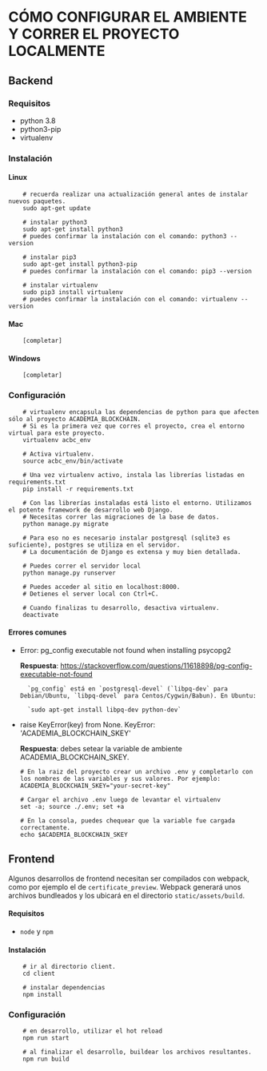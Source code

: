 # CÓMO CONFIGURAR EL AMBIENTE Y CORRER EL PROYECTO LOCALMENTE

## Backend

### Requisitos

- python 3.8
- python3-pip
- virtualenv

### Instalación

#### Linux

```
    # recuerda realizar una actualización general antes de instalar nuevos paquetes.
    sudo apt-get update

    # instalar python3
    sudo apt-get install python3
    # puedes confirmar la instalación con el comando: python3 --version

    # instalar pip3
    sudo apt-get install python3-pip
    # puedes confirmar la instalación con el comando: pip3 --version

    # instalar virtualenv
    sudo pip3 install virtualenv
    # puedes confirmar la instalación con el comando: virtualenv --version
```

#### Mac

```
    [completar]
```

#### Windows

```
    [completar]
```

### Configuración

```
    # virtualenv encapsula las dependencias de python para que afecten sólo al proyecto ACADEMIA_BLOCKCHAIN.
    # Si es la primera vez que corres el proyecto, crea el entorno virtual para este proyecto.
    virtualenv acbc_env

    # Activa virtualenv.
    source acbc_env/bin/activate

    # Una vez virtualenv activo, instala las librerías listadas en requirements.txt
    pip install -r requirements.txt

    # Con las librerías instaladas está listo el entorno. Utilizamos el potente framework de desarrollo web Django.
    # Necesitas correr las migraciones de la base de datos.
    python manage.py migrate

    # Para eso no es necesario instalar postgresql (sqlite3 es suficiente), postgres se utiliza en el servidor.
    # La documentación de Django es extensa y muy bien detallada.
    
    # Puedes correr el servidor local
    python manage.py runserver
    
    # Puedes acceder al sitio en localhost:8000. 
    # Detienes el server local con Ctrl+C. 

    # Cuando finalizas tu desarrollo, desactiva virtualenv.
    deactivate
```

#### Errores comunes

- Error: pg_config executable not found when installing psycopg2

    **Respuesta**: https://stackoverflow.com/questions/11618898/pg-config-executable-not-found

        `pg_config` está en `postgresql-devel` (`libpq-dev` para Debian/Ubuntu, `libpq-devel` para Centos/Cygwin/Babun). En Ubuntu:

        `sudo apt-get install libpq-dev python-dev`

- raise KeyError(key) from None. KeyError: 'ACADEMIA_BLOCKCHAIN_SKEY'

    **Respuesta**: debes setear la variable de ambiente ACADEMIA_BLOCKCHAIN_SKEY.

    ```
    # En la raiz del proyecto crear un archivo .env y completarlo con los nombres de las variables y sus valores. Por ejemplo:
    ACADEMIA_BLOCKCHAIN_SKEY="your-secret-key"

    # Cargar el archivo .env luego de levantar el virtualenv
    set -a; source ./.env; set +a

    # En la consola, puedes chequear que la variable fue cargada correctamente.
    echo $ACADEMIA_BLOCKCHAIN_SKEY
    ```

## Frontend

Algunos desarrollos de frontend necesitan ser compilados con webpack, como por ejemplo el de `certificate_preview`. Webpack generará unos archivos bundleados y los ubicará en el directorio `static/assets/build`.

#### Requisitos

- `node` y `npm`

#### Instalación

```
    # ir al directorio client.
    cd client

    # instalar dependencias
    npm install
```

### Configuración

```
    # en desarrollo, utilizar el hot reload
    npm run start

    # al finalizar el desarrollo, buildear los archivos resultantes.
    npm run build
```

